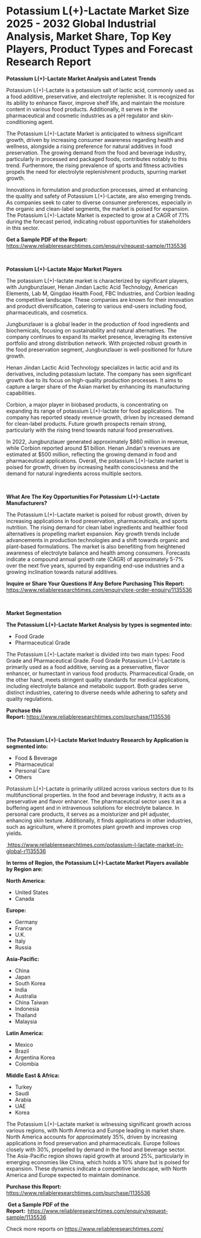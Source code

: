 <p><h1>Potassium L(+)-Lactate Market Size 2025 - 2032 Global Industrial Analysis, Market Share, Top Key Players, Product Types and Forecast Research Report</h1></p><p><strong>Potassium L(+)-Lactate Market Analysis and Latest Trends</strong></p>
<p><p>Potassium L(+)-Lactate is a potassium salt of lactic acid, commonly used as a food additive, preservative, and electrolyte replenisher. It is recognized for its ability to enhance flavor, improve shelf life, and maintain the moisture content in various food products. Additionally, it serves in the pharmaceutical and cosmetic industries as a pH regulator and skin-conditioning agent.</p><p>The Potassium L(+)-Lactate Market is anticipated to witness significant growth, driven by increasing consumer awareness regarding health and wellness, alongside a rising preference for natural additives in food preservation. The growing demand from the food and beverage industry, particularly in processed and packaged foods, contributes notably to this trend. Furthermore, the rising prevalence of sports and fitness activities propels the need for electrolyte replenishment products, spurring market growth.</p><p>Innovations in formulation and production processes, aimed at enhancing the quality and safety of Potassium L(+)-Lactate, are also emerging trends. As companies seek to cater to diverse consumer preferences, especially in the organic and clean-label segments, the market is poised for expansion. The Potassium L(+)-Lactate Market is expected to grow at a CAGR of 7.1% during the forecast period, indicating robust opportunities for stakeholders in this sector.</p></p>
<p><strong>Get a Sample PDF of the Report:&nbsp;</strong> <a href="https://www.reliableresearchtimes.com/enquiry/request-sample/1135536?utm_campaign=3548&utm_medium=2&utm_source=Github&utm_content=ia&utm_term=25032025&utm_id=potassium-l-lactate">https://www.reliableresearchtimes.com/enquiry/request-sample/1135536</a></p>
<p>&nbsp;</p>
<p><strong>Potassium L(+)-Lactate Major Market Players</strong></p>
<p><p>The potassium L(+)-lactate market is characterized by significant players, with Jungbunzlauer, Henan Jindan Lactic Acid Technology, American Elements, Lab M, Qingdao Health Food, FBC Industries, and Corbion leading the competitive landscape. These companies are known for their innovation and product diversification, catering to various end-users including food, pharmaceuticals, and cosmetics.</p><p>Jungbunzlauer is a global leader in the production of food ingredients and biochemicals, focusing on sustainability and natural alternatives. The company continues to expand its market presence, leveraging its extensive portfolio and strong distribution network. With projected robust growth in the food preservation segment, Jungbunzlauer is well-positioned for future growth.</p><p>Henan Jindan Lactic Acid Technology specializes in lactic acid and its derivatives, including potassium lactate. The company has seen significant growth due to its focus on high-quality production processes. It aims to capture a larger share of the Asian market by enhancing its manufacturing capabilities.</p><p>Corbion, a major player in biobased products, is concentrating on expanding its range of potassium L(+)-lactate for food applications. The company has reported steady revenue growth, driven by increased demand for clean-label products. Future growth prospects remain strong, particularly with the rising trend towards natural food preservatives.</p><p>In 2022, Jungbunzlauer generated approximately $860 million in revenue, while Corbion reported around $1 billion. Henan Jindan's revenues are estimated at $500 million, reflecting the growing demand in food and pharmaceutical applications. Overall, the potassium L(+)-lactate market is poised for growth, driven by increasing health consciousness and the demand for natural ingredients across multiple sectors.</p></p>
<p>&nbsp;</p>
<p><strong>What Are The Key Opportunities For Potassium L(+)-Lactate Manufacturers?</strong></p>
<p><p>The Potassium L(+)-Lactate market is poised for robust growth, driven by increasing applications in food preservation, pharmaceuticals, and sports nutrition. The rising demand for clean label ingredients and healthier food alternatives is propelling market expansion. Key growth trends include advancements in production technologies and a shift towards organic and plant-based formulations. The market is also benefiting from heightened awareness of electrolyte balance and health among consumers. Forecasts indicate a compound annual growth rate (CAGR) of approximately 5-7% over the next five years, spurred by expanding end-use industries and a growing inclination towards natural additives.</p></p>
<p><strong>Inquire or Share Your Questions If Any Before Purchasing This Report:</strong> <a href="https://www.reliableresearchtimes.com/enquiry/pre-order-enquiry/1135536?utm_campaign=3548&utm_medium=2&utm_source=Github&utm_content=ia&utm_term=25032025&utm_id=potassium-l-lactate">https://www.reliableresearchtimes.com/enquiry/pre-order-enquiry/1135536</a></p>
<p>&nbsp;</p>
<p><strong>Market Segmentation</strong></p>
<p><strong>The Potassium L(+)-Lactate Market Analysis by types is segmented into:</strong></p>
<p><ul><li>Food Grade</li><li>Pharmaceutical Grade</li></ul></p>
<p><p>The Potassium L(+)-Lactate market is divided into two main types: Food Grade and Pharmaceutical Grade. Food Grade Potassium L(+)-Lactate is primarily used as a food additive, serving as a preservative, flavor enhancer, or humectant in various food products. Pharmaceutical Grade, on the other hand, meets stringent quality standards for medical applications, including electrolyte balance and metabolic support. Both grades serve distinct industries, catering to diverse needs while adhering to safety and quality regulations.</p></p>
<p><strong>Purchase this Report:&nbsp;</strong><a href="https://www.reliableresearchtimes.com/purchase/1135536?utm_campaign=3548&utm_medium=2&utm_source=Github&utm_content=ia&utm_term=25032025&utm_id=potassium-l-lactate">https://www.reliableresearchtimes.com/purchase/1135536</a></p>
<p>&nbsp;</p>
<p><strong>The Potassium L(+)-Lactate Market Industry Research by Application is segmented into:</strong></p>
<p><ul><li>Food & Beverage</li><li>Pharmaceutical</li><li>Personal Care</li><li>Others</li></ul></p>
<p><p>Potassium L(+)-Lactate is primarily utilized across various sectors due to its multifunctional properties. In the food and beverage industry, it acts as a preservative and flavor enhancer. The pharmaceutical sector uses it as a buffering agent and in intravenous solutions for electrolyte balance. In personal care products, it serves as a moisturizer and pH adjuster, enhancing skin texture. Additionally, it finds applications in other industries, such as agriculture, where it promotes plant growth and improves crop yields.</p></p>
<p><a href="https://www.reliableresearchtimes.com/potassium-l-lactate-market-in-global-r1135536?utm_campaign=3548&utm_medium=2&utm_source=Github&utm_content=ia&utm_term=25032025&utm_id=potassium-l-lactate">&nbsp;https://www.reliableresearchtimes.com/potassium-l-lactate-market-in-global-r1135536</a></p>
<p><strong>In terms of Region, the Potassium L(+)-Lactate Market Players available by Region are:</strong></p>
<p>
    <p> <strong> North America: </strong>
        <ul>
            <li>United States</li>
            <li>Canada</li>
        </ul>
        </p> 
    <p> <strong> Europe: </strong>
        <ul>
            <li>Germany</li>
            <li>France</li>
            <li>U.K.</li>
            <li>Italy</li>
            <li>Russia</li>
        </ul>
        </p> 
    <p> <strong> Asia-Pacific: </strong>
        <ul>
            <li>China</li>
            <li>Japan</li>
            <li>South Korea</li>
            <li>India</li>
            <li>Australia</li>
            <li>China Taiwan</li>
            <li>Indonesia</li>
            <li>Thailand</li>
            <li>Malaysia</li>
        </ul>
        </p> 
    <p> <strong> Latin America: </strong>
        <ul>
            <li>Mexico</li>
            <li>Brazil</li>
            <li>Argentina Korea</li>
            <li>Colombia</li>
        </ul>
        </p> 
    <p> <strong> Middle East & Africa: </strong>
        <ul>
            <li>Turkey</li>
            <li>Saudi</li>
            <li>Arabia</li>
            <li>UAE</li>
            <li>Korea</li>
        </ul>
    </p>
    </p>
<p><p>The Potassium L(+)-Lactate market is witnessing significant growth across various regions, with North America and Europe leading in market share. North America accounts for approximately 35%, driven by increasing applications in food preservation and pharmaceuticals. Europe follows closely with 30%, propelled by demand in the food and beverage sector. The Asia-Pacific region shows rapid growth at around 25%, particularly in emerging economies like China, which holds a 10% share but is poised for expansion. These dynamics indicate a competitive landscape, with North America and Europe expected to maintain dominance.</p></p>
<p><strong>Purchase this Report: </strong><a href="https://www.reliableresearchtimes.com/purchase/1135536?utm_campaign=3548&utm_medium=2&utm_source=Github&utm_content=ia&utm_term=25032025&utm_id=potassium-l-lactate">https://www.reliableresearchtimes.com/purchase/1135536</a></p>
<p>&nbsp;<strong>Get a Sample PDF of the Report:&nbsp;&nbsp;</strong><a href="https://www.reliableresearchtimes.com/enquiry/request-sample/1135536?utm_campaign=3548&utm_medium=2&utm_source=Github&utm_content=ia&utm_term=25032025&utm_id=potassium-l-lactate">https://www.reliableresearchtimes.com/enquiry/request-sample/1135536</a></p>
<p><strong></strong></p>
<p>Check more reports on <a href="https://www.reliableresearchtimes.com/?utm_campaign=3548&utm_medium=2&utm_source=Github&utm_content=ia&utm_term=25032025&utm_id=potassium-l-lactate">https://www.reliableresearchtimes.com/</a></p>